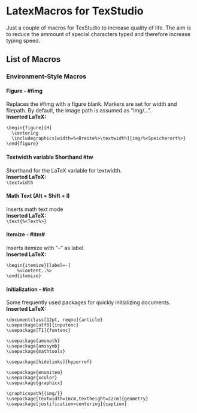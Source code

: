 # LatexMacros for TexStudio

Just a couple of macros for TexStudio to increase quality of life. The aim is to reduce the ammount of special characters typed and therefore increase typing speed.  

## List of Macros
### Environment-Style Macros
#### Figure - #fimg
  Replaces the #fimg with a figure blank. Markers are set for width and filepath. By default, the image path is assumed as "img/...".  
  **Inserted LaTeX:**  
  ```
  \begin{figure}[H]
    \centering
    \includegraphics[width=%<Breite%>\textwidth]{img/%<Speicherort%>}
  \end{figure}
  ```
#### Textwidth variable Shorthand #tw
  Shorthand for the LaTeX variable for textwidth.  
  **Inserted LaTeX:**  
  ``` \textwidth ```
 
#### Math Text (Alt + Shift + I)  
  Inserts math text mode  
  **Inserted LaTeX:**  
  ```\text{%<Text%>}```
  
#### Itemize - #itm#  
  Inserts itemize with "-" as label.  
  **Inserted LaTeX:**  
  ```
  \begin{itemize}[label=-]
	  %<Content..%>
  \end{itemize}
  ```
  
#### Initialization - #init
  Some frequently used packages for quickly initializing documents.  
  **Inserted LaTeX:**
  ```
  \documentclass[12pt, reqno]{article}
  \usepackage[utf8]{inputenc}
  \usepackage[T1]{fontenc}

  \usepackage{amsmath}
  \usepackage{amssymb}
  \usepackage{mathtools}

  \usepackage[hidelinks]{hyperref}	

  \usepackage{enumitem}
  \usepackage{xcolor}
  \usepackage{graphicx}

  \graphicspath{{img/}}
  \usepackage[textwidth=16cm,textheight=22cm]{geometry}
  \usepackage[justification=centering]{caption}
  ```
  
